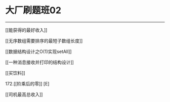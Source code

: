 # 大厂刷题班02

---

[[能获得的最好收入]]

[[无序数组需要排序的最短子数组长度]]

[[数据结构设计之O(1)实现setAll]]

[[一种消息接收并打印的结构设计]]

[[买饮料]]

172.[[阶乘后的零]] [E]

[[司机最高总收入]]
